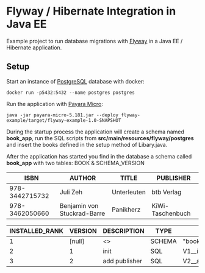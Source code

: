 # Flyway / Hibernate Integration in Java EE
Example project to run database migrations with [Flyway](https://flywaydb.org/) in a Java EE / Hibernate application.

## Setup
Start an instance of [PostgreSQL](https://hub.docker.com/_/postgres/) database with docker:
```
docker run -p5432:5432 --name postgres postgres
```
Run the application with [Payara Micro](https://www.payara.fish/payara_micro):
```
java -jar payara-micro-5.181.jar --deploy flyway-example/target/flyway-example-1.0-SNAPSHOT
```

During the startup process the application will create a schema named <b>book_app</b>, 
run the SQL scripts from <b>src/main/resources/flyway/postgres</b>
and insert the books defined in the setup method of Libary.java.

After the application has started you find in the database a schema called <b>book_app</b> with two tables: BOOK & SCHEMA_VERSION

|ISBN          | AUTHOR                    | TITLE     | PUBLISHER      |
|--------------|---------------------------|-----------|----------------|
|978-3442715732|Juli Zeh                   |Unterleuten|btb Verlag      |
|978-3462050660|Benjamin von Stuckrad-Barre|Panikherz  |KiWi-Taschenbuch|


|INSTALLED_RANK | VERSION | DESCRIPTION              | TYPE | SCRIPT              | SUCCESS |
|---------------|---------|--------------------------|------|---------------------|---------|
|1              |[null]   |<<Flyway Schema Creation>>|SCHEMA|"book_app"           |true     |
|2              |1        |init                      |SQL   |V1__init.sql         |true     |
|3              |2        |add publisher             |SQL   |V2__add_publisher.sql|true     |
